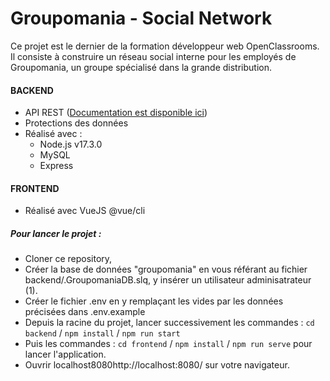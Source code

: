 # Groupomania - Social Network

Ce projet est le dernier de la formation développeur web OpenClassrooms.
Il consiste à construire un réseau social interne pour les employés de Groupomania, un groupe spécialisé dans la grande distribution.</p>

#### BACKEND 
- API REST ([Documentation est disponible ici](https://documenter.getpostman.com/view/19113977/UVkiRJAU))
- Protections des données
- Réalisé avec : 
    - Node.js v17.3.0
    - MySQL
    - Express

#### FRONTEND 
- Réalisé avec VueJS @vue/cli 

##### Pour lancer le projet :
- Cloner ce repository,
- Créer la base de données "groupomania" en vous référant au fichier backend/.GroupomaniaDB.slq, y insérer un utilisateur adminisatrateur (1).
- Créer le fichier .env en y remplaçant les vides par les données précisées dans .env.example
- Depuis la racine du projet, lancer successivement les commandes : `cd backend` / `npm install` / `npm run start`
- Puis les commandes : `cd frontend` / `npm install` / `npm run serve` pour lancer l'application.
- Ouvrir localhost8080http://localhost:8080/ sur votre navigateur.
